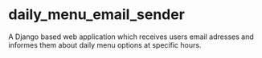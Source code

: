 # daily_menu_email_sender
A Django based web application which receives users email adresses and informes them about daily menu options at specific hours.
